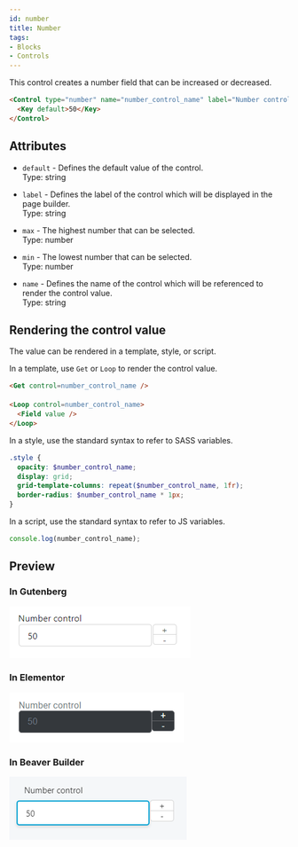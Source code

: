 ```yaml
---
id: number
title: Number
tags:
- Blocks
- Controls
---
```

This control creates a number field that can be increased or decreased.

```html
<Control type="number" name="number_control_name" label="Number control" min="0" max="100">
  <Key default>50</Key>
</Control>
```

## Attributes

- `default` - Defines the default value of the control.  
    Type: string
- `label` - Defines the label of the control which will be displayed in the page builder.  
    Type: string  
    
- `max` - The highest number that can be selected.  
    Type: number
- `min` - The lowest number that can be selected.  
    Type: number
- `name` - Defines the name of the control which will be referenced to render the control value.  
    Type: string  
    

## Rendering the control value

The value can be rendered in a template, style, or script.

In a template, use `Get` or `Loop` to render the control value.

```html
<Get control=number_control_name />

<Loop control=number_control_name>
  <Field value />
</Loop>
```

In a style, use the standard syntax to refer to SASS variables.

```scss
.style {
  opacity: $number_control_name;
  display: grid;
  grid-template-columns: repeat($number_control_name, 1fr);
  border-radius: $number_control_name * 1px;
}
```

In a script, use the standard syntax to refer to JS variables.

```js
console.log(number_control_name);
```

## Preview

### In Gutenberg

![](./5MbI06ajUW1SpYZLk1ZrlxTH9.png)  

### In Elementor

![](./8dZqoc1WWeazfuT1sSaQdoJNo.png)  

### In Beaver Builder

![](./tCinM0SQzZTp9d3fQrAX53MUe.png)